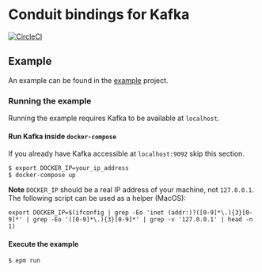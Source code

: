 # Conduit bindings for Kafka
[![CircleCI](https://circleci.com/gh/haskell-works/eta-kafka-conduit.svg?style=svg&circle-token=3ed057833de7fa5d1c2289ba76f088061e85cc26)](https://circleci.com/gh/haskell-works/eta-kafka-conduit)

## Example
An example can be found in the [example](example/Main.hs) project.

### Running the example
Running the example requires Kafka to be available at `localhost`.  

#### Run Kafka inside `docker-compose`
If you already have Kafka accessible at `localhost:9092` skip this section.

```
$ export DOCKER_IP=your_ip_address
$ docker-compose up
```

**Note** `DOCKER_IP` should be a real IP address of your machine, not `127.0.0.1`.
The following script can be used as a helper (MacOS):
```
export DOCKER_IP=$(ifconfig | grep -Eo 'inet (addr:)?([0-9]*\.){3}[0-9]*' | grep -Eo '([0-9]*\.){3}[0-9]*' | grep -v '127.0.0.1' | head -n 1)
```

#### Execute the example
```
$ epm run
```
